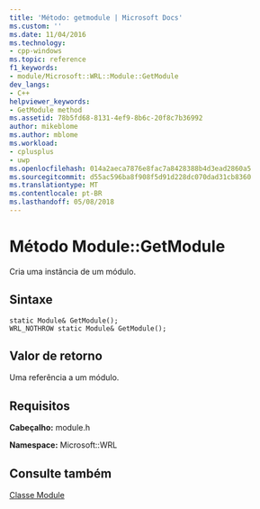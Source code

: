 ```yaml
---
title: 'Método: getmodule | Microsoft Docs'
ms.custom: ''
ms.date: 11/04/2016
ms.technology:
- cpp-windows
ms.topic: reference
f1_keywords:
- module/Microsoft::WRL::Module::GetModule
dev_langs:
- C++
helpviewer_keywords:
- GetModule method
ms.assetid: 78b5fd68-8131-4ef9-8b6c-20f8c7b36992
author: mikeblome
ms.author: mblome
ms.workload:
- cplusplus
- uwp
ms.openlocfilehash: 014a2aeca7876e8fac7a8428388b4d3ead2860a5
ms.sourcegitcommit: d55ac596ba8f908f5d91d228dc070dad31cb8360
ms.translationtype: MT
ms.contentlocale: pt-BR
ms.lasthandoff: 05/08/2018
---
```

# <a name="modulegetmodule-method"></a>Método Module::GetModule
Cria uma instância de um módulo.  
  
## <a name="syntax"></a>Sintaxe  
  
```  
static Module& GetModule();  
WRL_NOTHROW static Module& GetModule();  
```  
  
## <a name="return-value"></a>Valor de retorno  
 Uma referência a um módulo.  
  
## <a name="requirements"></a>Requisitos  
 **Cabeçalho:** module.h  
  
 **Namespace:** Microsoft::WRL  
  
## <a name="see-also"></a>Consulte também  
 
[Classe Module](../windows/module-class.md)